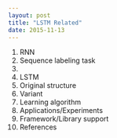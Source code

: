 ```yaml
---
layout: post
title: "LSTM Related"
date: 2015-11-13
---
```

1. RNN
  1. Sequence labeling task
  2. 
2. LSTM
  1. Original structure
  2. Variant 
  3. Learning algorithm
3. Applications/Experiments
4. Framework/Library support
5. References

